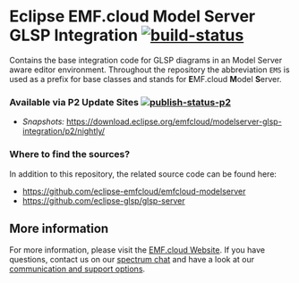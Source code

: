 # Eclipse EMF.cloud Model Server GLSP Integration [![build-status](https://img.shields.io/jenkins/build?jobUrl=https://ci.eclipse.org/emfcloud/job/eclipse-emfcloud/job/modelserver-glsp-integration/job/main/)](https://ci.eclipse.org/emfcloud/job/eclipse-emfcloud/job/modelserver-glsp-integration/job/main/)

Contains the base integration code for GLSP diagrams in an Model Server aware editor environment.
Throughout the repository the abbreviation `EMS` is used as a prefix for base classes and stands for **E**MF.cloud **M**odel **S**erver.


### Available via P2 Update Sites [![publish-status-p2](https://img.shields.io/jenkins/build?jobUrl=https://ci.eclipse.org/emfcloud/job/deploy-emfcloud-modelserver-glsp-integration-p2/&label=p2)](https://ci.eclipse.org/emfcloud/job/deploy-emfcloud-modelserver-glsp-integration-p2/)
- <i>Snapshots: </i> https://download.eclipse.org/emfcloud/modelserver-glsp-integration/p2/nightly/

### Where to find the sources?
In addition to this repository, the related source code can be found here:
- https://github.com/eclipse-emfcloud/emfcloud-modelserver
- https://github.com/eclipse-glsp/glsp-server

## More information
For more information, please visit the [EMF.cloud Website](https://www.eclipse.org/emfcloud/). If you have questions, contact us on our [spectrum chat](https://spectrum.chat/emfcloud/) and have a look at our [communication and support options](https://www.eclipse.org/emfcloud/contact/).
